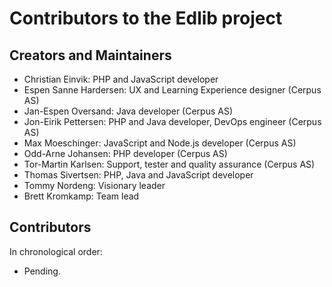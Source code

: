 # Contributors to the Edlib project

## Creators and Maintainers

- Christian Einvik: PHP and JavaScript developer
- Espen Sanne Hardersen: UX and Learning Experience designer (Cerpus AS)
- Jan-Espen Oversand: Java developer (Cerpus AS)
- Jon-Eirik Pettersen: PHP and Java developer, DevOps engineer (Cerpus AS)
- Max Moeschinger: JavaScript and Node.js developer (Cerpus AS)
- Odd-Arne Johansen: PHP developer (Cerpus AS)
- Tor-Martin Karlsen: Support, tester and quality assurance (Cerpus AS)
- Thomas Sivertsen: PHP, Java and JavaScript developer
- Tommy Nordeng: Visionary leader
- Brett Kromkamp: Team lead

## Contributors

In chronological order:

- Pending.
